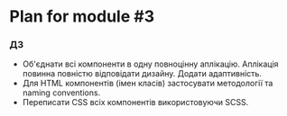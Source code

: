 
# Plan for module #3
### ДЗ
  - Об'єднати всі компоненти в одну повноцінну аплікацію. Аплікація повинна повністю відповідати дизайну. Додати адаптивність.
  - Для HTML компонентів (імен класів) застосувати методології та naming conventions.
  - Переписати CSS всіх компонентів використовуючи SCSS.
